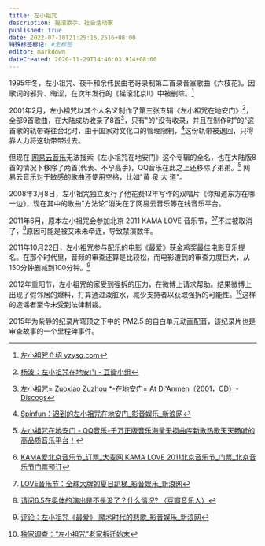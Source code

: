 ```yaml
---
title: 左小祖咒
description: 摇滚歌手、社会活动家
published: true
date: 2022-07-10T21:25:16.2516+08:00
特殊标签标记: #无标签
editor: markdown
dateCreated: 2020-11-29T14:46:03.914+08:00
---
```


1995年冬，左小祖咒、夜千和余伟民由老哥录制第二首录音室歌曲《六枝花》。因歌词的邪异、晦涩，在次年发行的《摇滚北京Ⅱ》中被删除。[^20201129131703]

[^20201129131703]: [左小祖咒介绍 yzysg.com](https://web.archive.org/web/20201129141901/http://zx.yzysg.com/CNABOUT1.ASPX)

2001年2月，左小祖咒以其个人名义制作了第三张专辑《左小祖咒在地安门》[^20100430195800]，全部9首歌曲，在大陆成功收录了8首[^20201129142609]，只有"的"没有收录，并且在制作时"的"这首歌的轨带寄往台北时，由于国家对文化口的管理限制，[^20201129143752]这份轨带被退回，只得靠人力将这轨带带过去。

[^20100430195800]: [杨波：左小祖咒在地安门 - 豆瓣小组](https://web.archive.org/web/20100430195800/http://www.douban.com/group/topic/1339479/)

[^20201129142609]: [左小祖咒= Zuoxiao Zuzhou \*-在地安门= At Di'Anmen（2001，CD）- Discogs](https://web.archive.org/web/20201129142609/https://www.discogs.com/%E5%B7%A6%E5%B0%8F%E7%A5%96%E5%92%92-Zuoxiao-Zuzhou-%E5%9C%A8%E5%9C%B0%E5%AE%89%E9%97%A8-At-Di-Anmen/release/10542937)

<!--
[新华书店原装正版 流行音乐 左小祖咒在地安门CD - - - 京东JD.COM](https://archive.is/wKDv4 "https://item.jd.com/10210110110.html")
-->

[^20201129143752]: [Spinfun：迟到的左小祖咒在地安门_影音娱乐_新浪网](https://web.archive.org/web/20201129143752/https://ent.sina.com.cn/r/n/2010-03-04/22022888343.shtml)

但现在 [网易云音乐][]无法搜索《左小祖咒在地安门》这个专辑的全名，也在大陆版8首的情况下移除了两首(代表、不孕高手)，QQ音乐在此之上还移除了弟弟。[^20201129142809] 网易云音乐对于敏感的歌曲还使用空格，比如"黄 泉 大 道"。

[网易云音乐]: /company/网易/网易云音乐.md

[^20201129142809]: [左小祖咒在地安门 - QQ音乐-千万正版音乐海量无损曲库新歌热歌天天畅听的高品质音乐平台！](https://web.archive.org/web/20201129142809/https://y.qq.com/n/yqq/album/002WGL7L3R9jau.html)

2008年3月8日，左小祖咒独立发行了他花费12年写作的双唱片《你知道东方在哪一边》，现在其中的歌曲"方法论"消失在了网易云音乐等在线音乐平台。

2011年6月，原本左小祖咒会参加北京 2011 KAMA LOVE 音乐节，[^20110429051637][^20111125135951]不过被取消了，[^20201129152216]原因可能是被艾未未牵连，导致禁演数年。

<!--
审查可怕就可怕在被审查的对象可能无法直接透露被审查的消息，我所收集到的可能只是冰山一角。
-->

[^20110429051637]: [KAMA爱北京音乐节_订票_大麦网 KAMA LOVE 2011北京音乐节_门票_北京音乐节门票预订](https://web.archive.org/web/20110429051637/http://www.damai.cn/ticket_25749.html)

[^20111125135951]: [LOVE音乐节：全球大牌的夏日趴梯_影音娱乐_新浪网](https://web.archive.org/web/20111125135951/https://ent.sina.com.cn/y/2011-05-04/22293299175.shtml)

[^20201129152216]: [请问6.5在奥体的演出是不是没了？什么情况? （豆瓣音乐人）](https://web.archive.org/web/20201129152216/https://site.douban.com/zuoxiaozuzhou/widget/forum/415892/discussion/39564842/)

2011年10月22日，左小祖咒参与配乐的电影《最爱》获金鸡奖最佳电影音乐提名。在那个时代里，音频的审查还算是比较松，而电影遭到的审查力度巨大，从150分钟删减到100分钟。[^20201129150816]

[^20201129150816]: [评论：左小祖咒《最爱》 魔术时代的悲歌_影音娱乐_新浪网](https://web.archive.org/web/20201129150816/http://ent.sina.com.cn/y/m/2012-05-21/15363635889.shtml)

2012年重阳节，左小祖咒的家受到强拆的压力，在微博上请求帮助。结果微博上出现了假邻居的爆料，打算通过泼脏水，减少支持者以获取强拆的可能性。[^20200717220718]这样的造谣者至今未受到法律制裁。

[^20200717220718]: [独家调查：“左小祖咒”老家拆迁始末](https://web.archive.org/web/20200717220718/https://www.guancha.cn/society/2012_12_10_113549.shtml)

2015年为柴静的纪录片穹顶之下中的 PM2.5 的自白单元动画配音，该纪录片也是审查故事的一个里程碑事件。
